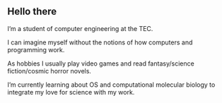 ## Hello there  

I’m a student of computer engineering at the TEC. 

I can imagine myself without the notions of how computers and programming work. 

As hobbies I usually play video games and read fantasy/science fiction/cosmic horror novels.

I’m currently learning about OS and computational molecular biology to integrate my love for science with my work. 


<!--
**Jado2312/Jado2312** is a ✨ _special_ ✨ repository because its `README.md` (this file) appears on your GitHub profile. 🌱

Here are some ideas to get you started:

- 🔭 I’m currently working on ...
- 🌱 I’m currently learning ...
- 👯 I’m looking to collaborate on ...
- 🤔 I’m looking for help with ...
- 💬 Ask me about ...
- 📫 How to reach me: ...
- 😄 Pronouns: ...
- ⚡ Fun fact: ...
-->
